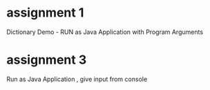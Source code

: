 # assignment 1
Dictionary Demo - RUN as Java Application with Program Arguments

# assignment 3
Run as Java Application , give input from console
